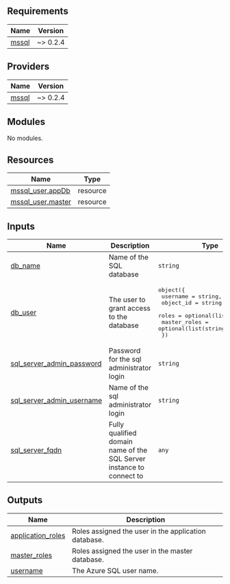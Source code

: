 <!-- BEGIN_TF_DOCS -->
## Requirements

| Name | Version |
|------|---------|
| <a name="requirement_mssql"></a> [mssql](#requirement\_mssql) | ~> 0.2.4 |

## Providers

| Name | Version |
|------|---------|
| <a name="provider_mssql"></a> [mssql](#provider\_mssql) | ~> 0.2.4 |

## Modules

No modules.

## Resources

| Name | Type |
|------|------|
| [mssql_user.appDb](https://registry.terraform.io/providers/betr-io/mssql/latest/docs/resources/user) | resource |
| [mssql_user.master](https://registry.terraform.io/providers/betr-io/mssql/latest/docs/resources/user) | resource |

## Inputs

| Name | Description | Type | Default | Required |
|------|-------------|------|---------|:--------:|
| <a name="input_db_name"></a> [db\_name](#input\_db\_name) | Name of the SQL database | `string` | n/a | yes |
| <a name="input_db_user"></a> [db\_user](#input\_db\_user) | The user to grant access to the database | <pre>object({<br>    username     = string,<br>    object_id    = string,<br>    roles        = optional(list(string)),<br>    master_roles = optional(list(string))<br>  })</pre> | <pre>{<br>  "master_roles": [],<br>  "object_id": null,<br>  "roles": [],<br>  "username": null<br>}</pre> | no |
| <a name="input_sql_server_admin_password"></a> [sql\_server\_admin\_password](#input\_sql\_server\_admin\_password) | Password for the sql administrator login | `string` | n/a | yes |
| <a name="input_sql_server_admin_username"></a> [sql\_server\_admin\_username](#input\_sql\_server\_admin\_username) | Name of the sql administrator login | `string` | n/a | yes |
| <a name="input_sql_server_fqdn"></a> [sql\_server\_fqdn](#input\_sql\_server\_fqdn) | Fully qualified domain name of the SQL Server instance to connect to | `any` | n/a | yes |

## Outputs

| Name | Description |
|------|-------------|
| <a name="output_application_roles"></a> [application\_roles](#output\_application\_roles) | Roles assigned the user in the application database. |
| <a name="output_master_roles"></a> [master\_roles](#output\_master\_roles) | Roles assigned the user in the master database. |
| <a name="output_username"></a> [username](#output\_username) | The Azure SQL user name. |
<!-- END_TF_DOCS -->
